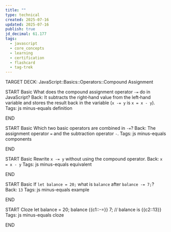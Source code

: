 ```yaml
---
title: ""
type: technical
created: 2025-07-16
updated: 2025-07-16
publish: true
jd_decimal: 61.177
tags:
  - javascript
  - core_concepts
  - learning
  - certification
  - flashcard
  - tag-trek
---
```


TARGET DECK: JavaScript::Basics::Operators::Compound Assignment

START
Basic
What does the compound assignment operator <code>-=</code> do in JavaScript?
Back: It subtracts the right‑hand value from the left‑hand variable and stores the result back in the variable (<code>x -= y</code> is <code>x = x - y</code>).
Tags: js minus-equals definition
<!--ID: 1752719463438-->

END

START
Basic
Which two basic operators are combined in <code>-=</code>?
Back: The assignment operator <code>=</code> and the subtraction operator <code>-</code>.
Tags: js minus-equals components
<!--ID: 1752719463440-->

END

START
Basic
Rewrite <code>x -= y</code> without using the compound operator.
Back: <code>x = x - y</code>
Tags: js minus-equals equivalent
<!--ID: 1752719463441-->

END

START
Basic
If <code>let balance = 20;</code> what is <code>balance</code> after <code>balance -= 7;</code>?
Back: <code>13</code>
Tags: js minus-equals example
<!--ID: 1752719463442-->

END

START
Cloze
let balance = 20;
balance {{c1::-=}} 7; // balance is {{c2::13}}
Tags: js minus-equals cloze
<!--ID: 1752719463443-->

END
